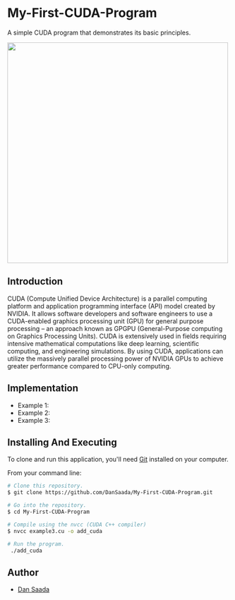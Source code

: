 # My-First-CUDA-Program
A simple CUDA program that demonstrates its basic principles.

<img src="https://github.com/DanSaada/My-First-CUDA-Program/assets/112869076/d69017a2-ce7a-4ed5-9f1e-008f62f6fa55" width="500">

## Introduction
CUDA (Compute Unified Device Architecture) is a parallel computing platform and application programming interface (API) model created by NVIDIA. 
It allows software developers and software engineers to use a CUDA-enabled graphics processing unit (GPU) for general purpose processing – an approach known as GPGPU (General-Purpose computing on Graphics Processing Units).
CUDA is extensively used in fields requiring intensive mathematical computations like deep learning, scientific computing, and engineering simulations. 
By using CUDA, applications can utilize the massively parallel processing power of NVIDIA GPUs to achieve greater performance compared to CPU-only computing.


## Implementation
* Example 1: 
* Example 2: 
* Example 3:

## Installing And Executing
    
To clone and run this application, you'll need [Git](https://git-scm.com) installed on your computer.
  
From your command line:

  
```bash
# Clone this repository.
$ git clone https://github.com/DanSaada/My-First-CUDA-Program.git

# Go into the repository.
$ cd My-First-CUDA-Program

# Compile using the nvcc (CUDA C++ compiler)
$ nvcc example3.cu -o add_cuda

# Run the program.
 ./add_cuda
```

## Author
- [Dan Saada](https://github.com/DanSaada)

